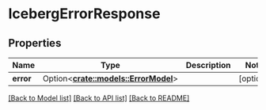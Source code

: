 # IcebergErrorResponse

## Properties

Name | Type | Description | Notes
------------ | ------------- | ------------- | -------------
**error** | Option<[**crate::models::ErrorModel**](ErrorModel.md)> |  | [optional]

[[Back to Model list]](../README.md#documentation-for-models) [[Back to API list]](../README.md#documentation-for-api-endpoints) [[Back to README]](../README.md)


